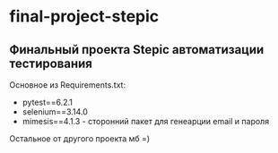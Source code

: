 # final-project-stepic
## Финальный проекта Stepic автоматизации тестирования
Основное из Requirements.txt:
- pytest==6.2.1
- selenium==3.14.0
- mimesis==4.1.3 - сторонний пакет для генеарции email и пароля

Остальное от другого проекта мб =)